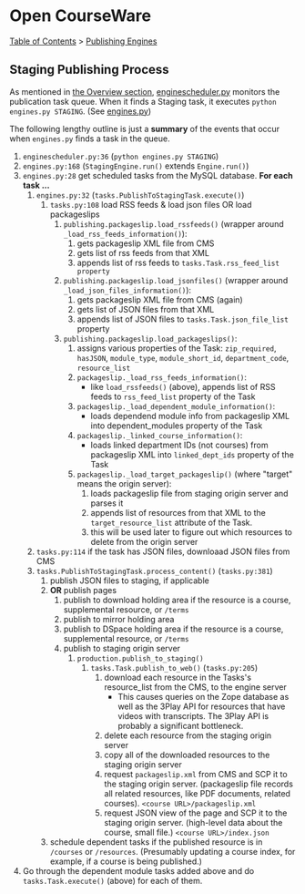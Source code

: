 # Open CourseWare

[Table of Contents](index.md) >
[Publishing Engines](engines.md)

## Staging Publishing Process

As mentioned in [the Overview section](engines.md), [enginescheduler.py](https://github.com/mitocw/ocwcms/blob/12b86a45ec537c07fd8dd25c0aa06fec8089f9d9/publishing/enginescheduler.py) monitors the publication task queue. When it finds a Staging task, it executes `python engines.py STAGING`. (See [engines.py](https://github.com/mitocw/ocwcms/blob/12b86a45ec537c07fd8dd25c0aa06fec8089f9d9/publishing/engines.py))

The following lengthy outline is just a **summary** of the events that occur when `engines.py` finds a task in the queue.

1. `enginescheduler.py:36` (`python engines.py STAGING`)
2. `engines.py:168` (`StagingEngine.run()` extends `Engine.run()`)
3. `engines.py:28` get scheduled tasks from the MySQL database.  **For each task ...**
    1. `engines.py:32` (`tasks.PublishToStagingTask.execute()`)
        1. `tasks.py:108`  load RSS feeds & load json files OR load packageslips
            1. `publishing.packageslip.load_rssfeeds()` (wrapper around `_load_rss_feeds_information()`):
                1. gets packageslip XML file from CMS
                2. gets list of rss feeds from that XML
                3. appends list of rss feeds to `tasks.Task.rss_feed_list property`
            2. `publishing.packageslip.load_jsonfiles()` (wrapper around `_load_json_files_information()`):
                1. gets packageslip XML file from CMS (again)
                2. gets list of JSON files from that XML
                3. appends list of JSON files to `tasks.Task.json_file_list` property
            3. `publishing.packageslip.load_packageslips()`:
                1. assigns various properties of the Task: `zip_required`, `hasJSON`, `module_type`, `module_short_id`, `department_code`, `resource_list`
                2. `packageslip._load_rss_feeds_information()`:
                    * like `load_rssfeeds()` (above), appends list of RSS feeds to `rss_feed_list` property of the Task
                3. `packageslip._load_dependent_module_information()`:
                    * loads dependend module info from packageslip XML into dependent_modules property of the Task
                4. `packageslip._linked_course_information()`:
                    * loads linked department IDs (not courses) from packageslip XML into `linked_dept_ids` property of the Task
                5. `packageslip._load_target_packageslip()` (where "target" means the origin server):
                    1. loads packageslip file from staging origin server and parses it
                    2. appends list of resources from that XML to the `target_resource_list` attribute of the Task.
                    3. this will be used later to figure out which resources to delete from the origin server
    2. `tasks.py:114`  if the task has JSON files, downloaad JSON files from CMS
    3. `tasks.PublishToStagingTask.process_content()` (`tasks.py:381`)
        1. publish JSON files to staging, if applicable
        2. **OR** publish pages
            1. publish to download holding area if the resource is a course, supplemental resource, or `/terms`
            2. publish to mirror holding area
            3. publish to DSpace holding area if the resource is a course, supplemental resource, or `/terms`
            4. publish to staging origin server
                1. `production.publish_to_staging()`
                    1. `tasks.Task.publish_to_web()`  (`tasks.py:205`)
                        1. download each resource in the Tasks's resource_list from the CMS, to the engine server
                            * This causes queries on the Zope database as well as the 3Play API for resources that have videos with transcripts. The 3Play API is probably a significant bottleneck.
                        2. delete each resource from the staging origin server
                        3. copy all of the downloaded resources to the staging origin server
                        4. request `packageslip.xml` from CMS and SCP it to the staging origin server. (packageslip file records all related resources, like PDF documents, related courses). `<course URL>/packageslip.xml`
                        5. request JSON view of the page and SCP it to the staging origin server. (high-level data about the course, small file.) `<course URL>/index.json`
        3. schedule dependent tasks if the published resource is in `/courses` or `/resources`. (Presumably updating a course index, for example, if a course is being published.)
4. Go through the dependent module tasks added above and do `tasks.Task.execute()` (above) for each of them.
